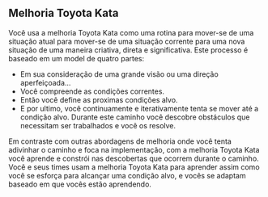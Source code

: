 
## Melhoria Toyota Kata


Você usa a melhoria Toyota Kata como uma rotina para mover-se de uma situação atual para mover-se de uma situação corrente para uma nova situação de uma maneira criativa, direta e significativa. Este processo é baseado em um model de quatro partes: 


- Em sua consideração de uma grande visão ou uma direção aperfeiçoada...
- Você compreende as condições correntes.
- Então você define as proximas condições alvo.
- E por ultimo, você continuamente e iterativamente tenta se mover até a condição alvo. Durante este caminho você descobre obstáculos que necessitam ser trabalhados e você os resolve. 


Em contraste com outras abordagens de melhoria onde você tenta adivinhar o caminho e foca na implementação, com a melhoria Toyota Kata você aprende e constrói nas descobertas que ocorrem durante o caminho. Você e seus times usam a melhoria Toyota Kata para aprender assim como você se esforça para alcançar uma condição alvo, e vocês se adaptam baseado em que vocês estão aprendendo.
